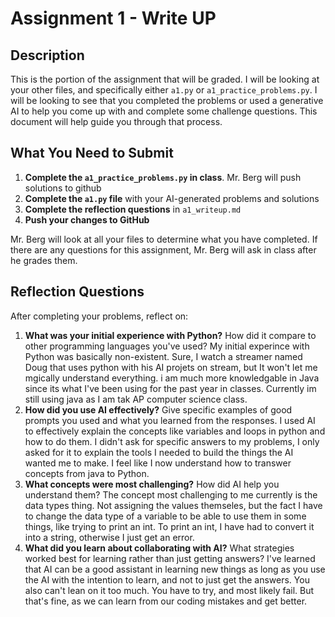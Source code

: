 # Assignment 1 - Write UP

## Description
This is the portion of the assignment that will be graded.  I will be looking at your other files, and specifically either `a1.py` or `a1_practice_problems.py`.  I will be looking to see that you completed the problems or used a generative AI to help you come up with and complete some challenge questions.  This document will help guide you through that process.

## What You Need to Submit
1. **Complete the `a1_practice_problems.py` in class**.  Mr. Berg will push solutions to github
2. **Complete the `a1.py` file** with your AI-generated problems and solutions
3. **Complete the reflection questions** in `a1_writeup.md`
4. **Push your changes to GitHub**

Mr. Berg will look at all your files to determine what you have completed.  If there are any questions for this assignment, Mr. Berg will ask in class after he grades them.


## Reflection Questions

After completing your problems, reflect on:

1. **What was your initial experience with Python?** How did it compare to other programming languages you've used?
    My initial experince with Python was basically non-existent. Sure, I watch a streamer named Doug that uses python with his AI projets on stream, but It won't let me mgically understand everything. i am much more knowledgable in Java since its what I've been using for the past year in classes. Currently im still using java as I am tak AP computer science class. 
2. **How did you use AI effectively?** Give specific examples of good prompts you used and what you learned from the responses.
   I used AI to effectively explain the concepts like variables and loops in python and how to do them. I didn't ask for specific answers to my problems, I only asked for it to explain the tools I needed to build the things the AI wanted me to make. I feel like I now understand how to transwer concepts from java to Python.
3. **What concepts were most challenging?** How did AI help you understand them?
    The concept most challenging to me currently is the data types thing. Not assigning the values themseles, but the fact I have to change the data type of a variable to be able to use them in some things, like trying to print an int. To print an int, I have had to convert it into a string, otherwise I just get an error. 
4. **What did you learn about collaborating with AI?** What strategies worked best for learning rather than just getting answers?
    I've learned that AI can be a good assistant in learning new things as long as you use the AI with the intention to learn, and not to just get the answers. You also can't lean on it too much. You have to try, and most likely fail. But that's fine, as we can learn from our coding mistakes and get better. 